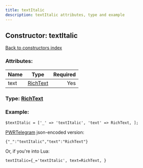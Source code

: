 ```yaml
---
title: textItalic
description: textItalic attributes, type and example
---
```

## Constructor: textItalic  
[Back to constructors index](index.md)



### Attributes:

| Name     |    Type       | Required |
|----------|:-------------:|---------:|
|text|[RichText](../types/RichText.md) | Yes|



### Type: [RichText](../types/RichText.md)


### Example:

```
$textItalic = ['_' => 'textItalic', 'text' => RichText, ];
```  

[PWRTelegram](https://pwrtelegram.xyz) json-encoded version:

```
{"_":"textItalic","text":"RichText"}
```


Or, if you're into Lua:  


```
textItalic={_='textItalic', text=RichText, }

```


